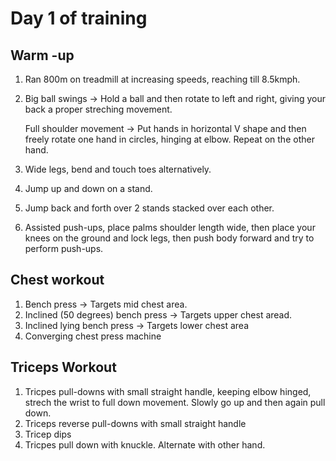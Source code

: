 # Day 1 of training

## Warm -up
1. Ran 800m on treadmill at increasing speeds, reaching till 8.5kmph.
2. Big ball swings -> Hold a ball and then rotate to left and right, giving your back a proper streching movement.

    Full shoulder movement -> Put hands in horizontal V shape and then freely rotate one hand in circles, hinging at elbow. Repeat on the other hand.

3. Wide legs, bend and touch toes alternatively.
4. Jump up and down on a stand.
5. Jump back and forth over 2 stands stacked over each other.
6. Assisted push-ups, place palms shoulder length wide, then place your knees on the ground and lock legs, then push body forward and try to perform push-ups.

## Chest workout
1. Bench press -> Targets mid chest area.
2. Inclined (50 degrees) bench press -> Targets upper chest aread.
3. Inclined lying bench press -> Targets lower chest area
4. Converging chest press machine

## Triceps Workout
1. Tricpes pull-downs with small straight handle, keeping elbow hinged, strech the wrist to full down movement. Slowly go up and then again pull down.
2. Triceps reverse pull-downs with small straight handle
3. Tricep dips
4. Tricpes pull down with knuckle. Alternate with other hand.

